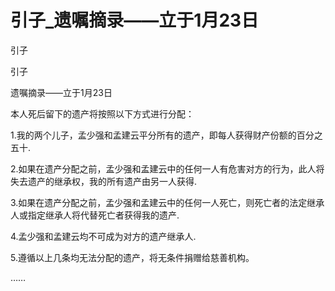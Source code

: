 # 引子_遗嘱摘录——立于1月23日

引子

引子

遗嘱摘录——立于1月23日

本人死后留下的遗产将按照以下方式进行分配：

1.我的两个儿子，孟少强和孟建云平分所有的遗产，即每人获得财产份额的百分之五十.

2.如果在遗产分配之前，孟少强和孟建云中的任何一人有危害对方的行为，此人将失去遗产的继承权，我的所有遗产由另一人获得.

3.如果在遗产分配之前，孟少强和孟建云中的任何一人死亡，则死亡者的法定继承人或指定继承人将代替死亡者获得我的遗产.

4.孟少强和孟建云均不可成为对方的遗产继承人.

5.遵循以上几条均无法分配的遗产，将无条件捐赠给慈善机构。

……